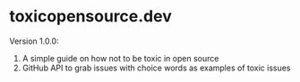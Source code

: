 # toxicopensource.dev

Version 1.0.0:

1) A simple guide on how not to be toxic in open source
2) GitHub API to grab issues with choice words as examples of toxic issues
